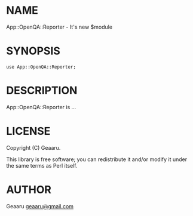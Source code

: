 # NAME

App::OpenQA::Reporter - It's new $module

# SYNOPSIS

    use App::OpenQA::Reporter;

# DESCRIPTION

App::OpenQA::Reporter is ...

# LICENSE

Copyright (C) Geaaru.

This library is free software; you can redistribute it and/or modify
it under the same terms as Perl itself.

# AUTHOR

Geaaru <geaaru@gmail.com>
